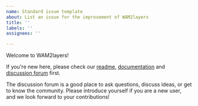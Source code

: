 ```yaml
---
name: Standard issue template
about: List an issue for the improvement of WAM2layers
title: ''
labels: ''
assignees: ''

---
```


Welcome to WAM2layers!

If you're new here, please check our [readme](https://github.com/WAM2layers/WAM2layers),
[documentation](https://wam2layers.readthedocs.io/en/latest/)
and [discussion forum](https://github.com/WAM2layers/WAM2layers/discussions) first.

The discussion forum is a good place to ask questions, discuss ideas, or get to know the community.
Please introduce yourself if you are a new user, and we look forward to your contributions!
